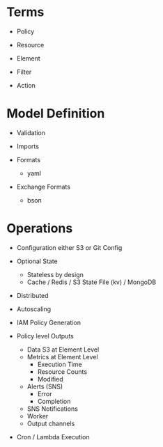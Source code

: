 

# Terms

- Policy

- Resource

- Element

- Filter

- Action


# Model Definition

- Validation

- Imports

- Formats

  - yaml

- Exchange Formats

  - bson


# Operations

- Configuration either S3 or Git Config

- Optional State
  - Stateless by design
  - Cache / Redis / S3 State File (kv) / MongoDB  

- Distributed

- Autoscaling

- IAM Policy Generation

- Policy level Outputs
  - Data S3 at Element Level
  - Metrics at Element Level
    - Execution Time
    - Resource Counts
	- Modified
  - Alerts (SNS)
    - Error
    - Completion
  - SNS Notifications
  - Worker
  - Output channels

- Cron / Lambda Execution








